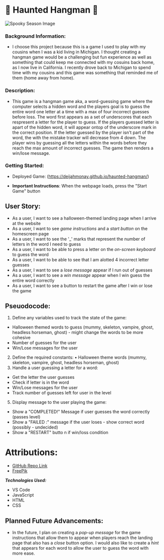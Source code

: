 # 👻 Haunted Hangman 👻

![Spooky Season Image](https://img.freepik.com/free-vector/halloween-objects-scary-ghost-spooky-mummy-dark-spider_1441-2409.jpg?t=st=1723737985~exp=1723741585~hmac=9ab59e15327da702c0e17da54fdd6f04c497b39d3ee4dbae16e2122126c8c42d&w=826)

### Background Information:

- I choose this project because this is a game I used to play with my cousins when I was a kid living in Michigan. I thought creating a hangman game would be a challenging but fun experience as well as something that could keep me connected with my cosuins back home, as I now live in California. I recently drove back to Michigan to spend time with my cousins and this game was something that reminded me of them (home away from home). 

### Description: 

- This game is a hangman game aka, a word-guessing game where the computer selects a hidden word and the players goal is to guess the entire word one letter at a time with a max of four incorrect guesses before loss. The word first appears as a set of underscores that each respresent a letter for the player to guess. If the players guessed letter is apart of the hidden word, it will appear ontop of the underscore mark in the correct position. If the letter guessed by the player isn't part of the word, the with the mistake tracker will decrease from 4 down. The player wins by guessing all the letters within the words before they reach the max amount of incorrect guesses. The game then renders a win/lose message.

### Getting Started:

* Deployed Game: (https://deijahmonay.github.io/haunted-hangman/)

- **Important Instructions**: When the webpage loads, press the "Start Game" button

## User Story:

- As a user, I want to see a halloween-themed landing page when I arrive at the website
- As a user, I want to see *game instructions* and a *start button* on the homescreen page
- As a user, I want to see the '_' marks that represent the number of letters in the word I need to guess
- As a user, I want to be able to press a letter on the *on-screen keyboard* to guess  the word
- As a user, I want to be able to see that I am alotted 4 incorrect letter guesses
- As a user, I want to see a *lose message* appear if I run out of guesses
- As a user, I want to see a *win message* appear when I win guess the entire word correctly
- As a user, I want to see a button to restart the game after I win or lose the game

## Pseuodocode:
1) Define any variables used to track the state of the game:
*   Halloween themed words to guess (mummy, skeleton, vampire, ghost, headless horseman, ghost) - might change the words to be more cohesive
*   Number of guesses for the user
*   Win/Lose messages for the user

2) Define the required constants:
• Halloween theme words (mummy, skeleton, vampire, ghost, headless horseman, ghost)
3) Handle a user guessing a letter for a word:
*   Get the letter the user guesses
*   Check if letter is in the word
*   Win/Lose messages for the user
*   Track number of guesses left for user in the level
5) Display message to the user playing the game:
*   Show a "COMPLETED!" Message if user guesses the word correctly (passes level)
*   Show a "FAILED :" message if the user loses - show correct word (possibly - undecided)
*  Show a "RESTART" butto n if win/loss condition




# Attributions:
- [GitHub Repo Link](https://github.com/deijahmonay/haunted-hangman.git)
- [FreePik](https://www.freepik.com/free-vector/halloween-objects-scary-ghost-spooky-mummy-dark-spider_3519632.htm#query=mummy%20cartoon&position=6&from_view=keyword&track=ais_hybrid&uuid=6df1d576-d561-43df-96be-66b478a2b832)



***Technologies Used:***
- VS Code
- JavaScript
- HTML
- CSS

## Planned Future Advancements:
- In the future, I plan on creating a *pop-up message* for the game instructions that allow them to appear when players reach the landing page that also has a *close* button option. I would also like to create a *hint* that appears for each word to allow the user  to guess the word with more ease.
